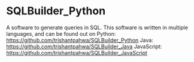 # SQLBuilder_Python
A software to generate queries in SQL. This software is written in multiple languages, and can be found out on Python: https://github.com/trishantpahwa/SQLBuilder_Python
Java: https://github.com/trishantpahwa/SQLBuilder_Java
JavaScript: https://github.com/trishantpahwa/SQLBuilder_JavaScript